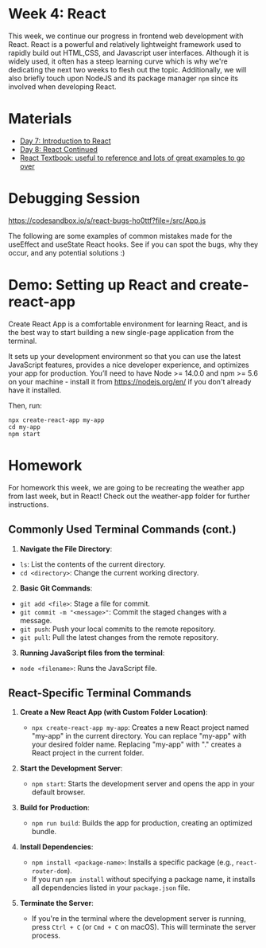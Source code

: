 # Week 4: React

This week, we continue our progress in frontend web development with React. React is a powerful and relatively lightweight framework used to rapidly build out HTML,CSS, and Javascript user interfaces. Although it is widely used, it often has a steep learning curve which is why we're dedicating the next two weeks to flesh out the topic. Additionally, we will also briefly touch upon NodeJS and its package manager `npm` since its involved when developing React.

# Materials

- [Day 7: Introduction to React](https://docs.google.com/presentation/d/1EevvcqriaBPYuuIgp9_8FNVNSDFm1Gmk/edit?usp=sharing&ouid=109884877973910636402&rtpof=true&sd=true)
- [Day 8: React Continued](https://docs.google.com/presentation/d/1pKKDrK63zX6C9CQavguSBdjSkNE4Hefk/edit?usp=sharing&ouid=109884877973910636402&rtpof=true&sd=true)
- [React Textbook: useful to reference and lots of great examples to go over](https://drive.google.com/file/d/1TZXswwWQ4MU9oy2J5tBkWU-TNfmhplqY/view?usp=sharing)

# Debugging Session

https://codesandbox.io/s/react-bugs-ho0ttf?file=/src/App.js

The following are some examples of common mistakes made for the useEffect and useState React hooks. See if you can spot the bugs, why they occur, and any potential solutions :)

# Demo: Setting up React and create-react-app

Create React App is a comfortable environment for learning React, and is the best way to start building a new single-page application from the terminal.

It sets up your development environment so that you can use the latest JavaScript features, provides a nice developer experience, and optimizes your app for production. You’ll need to have Node >= 14.0.0 and npm >= 5.6 on your machine - install it from https://nodejs.org/en/ if you don't already have it installed.

Then, run:

```
npx create-react-app my-app
cd my-app
npm start
```

# Homework

For homework this week, we are going to be recreating the weather app from last week, but in React! Check out the weather-app folder for further instructions.

## Commonly Used Terminal Commands (cont.)

1. **Navigate the File Directory**:
- `ls`: List the contents of the current directory.
- `cd <directory>`: Change the current working directory.

2. **Basic Git Commands**:
- `git add <file>`: Stage a file for commit.
- `git commit -m "<message>"`: Commit the staged changes with a message.
- `git push`: Push your local commits to the remote repository.
- `git pull`: Pull the latest changes from the remote repository.

3. **Running JavaScript files from the terminal**:
- `node <filename>`: Runs the JavaScript file.

## React-Specific Terminal Commands

1. **Create a New React App (with Custom Folder Location)**:
   - `npx create-react-app my-app`: Creates a new React project named "my-app" in the current directory. You can replace "my-app" with your desired folder name. Replacing "my-app" with "." creates a React project in the current folder.

2. **Start the Development Server**:
   - `npm start`: Starts the development server and opens the app in your default browser.

3. **Build for Production**:
   - `npm run build`: Builds the app for production, creating an optimized bundle.

4. **Install Dependencies**:
   - `npm install <package-name>`: Installs a specific package (e.g., `react-router-dom`).
   - If you run `npm install` without specifying a package name, it installs all dependencies listed in your `package.json` file.
  
5. **Terminate the Server**:
   - If you're in the terminal where the development server is running, press `Ctrl + C` (or `Cmd + C` on macOS). This will terminate the server process.

